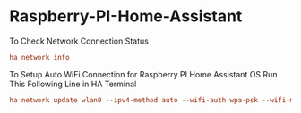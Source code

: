 # Raspberry-PI-Home-Assistant
To Check Network Connection Status
```ini
ha network info
```
To Setup Auto WiFi Connection for Raspberry PI Home Assistant OS Run This Following Line in HA Terminal
```ini
ha network update wlan0 --ipv4-method auto --wifi-auth wpa-psk --wifi-mode infrastructure --wifi-ssid "MY-SSID" --wifi-psk "MY_PASS"
```
